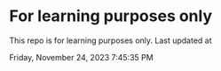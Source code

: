 # For learning purposes only
This repo is for learning purposes only.
Last updated at

Friday, November 24, 2023 7:45:35 PM

